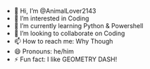 - 👋 Hi, I’m @AnimalLover2143
- 👀 I’m interested in Coding
- 🌱 I’m currently learning Python & Powershell
- 💞️ I’m looking to collaborate on Coding
- 📫 How to reach me: Why Though 
- 😄 Pronouns: he/him
- ⚡ Fun fact: I like GEOMETRY DASH!

<!---
AnimalLover2143/AnimalLover2143 is a ✨ special ✨ repository because its `README.md` (this file) appears on your GitHub profile.
You can click the Preview link to take a look at your changes.
--->
